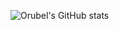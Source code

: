 ![Orubel's GitHub stats](https://github-readme-stats.vercel.app/api?username=orubel&theme=default&show_icons=true)

